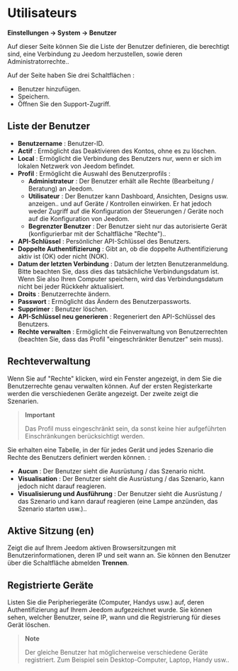 # Utilisateurs
**Einstellungen → System → Benutzer**

Auf dieser Seite können Sie die Liste der Benutzer definieren, die berechtigt sind, eine Verbindung zu Jeedom herzustellen, sowie deren Administratorrechte..

Auf der Seite haben Sie drei Schaltflächen :

- Benutzer hinzufügen.
- Speichern.
- Öffnen Sie den Support-Zugriff.

## Liste der Benutzer

- **Benutzername** : Benutzer-ID.
- **Actif** : Ermöglicht das Deaktivieren des Kontos, ohne es zu löschen.
- **Local** : Ermöglicht die Verbindung des Benutzers nur, wenn er sich im lokalen Netzwerk von Jeedom befindet.
- **Profil** : Ermöglicht die Auswahl des Benutzerprofils :
    - **Administrateur** : Der Benutzer erhält alle Rechte (Bearbeitung / Beratung) an Jeedom.
    - **Utilisateur** : Der Benutzer kann Dashboard, Ansichten, Designs usw. anzeigen.. und auf Geräte / Kontrollen einwirken. Er hat jedoch weder Zugriff auf die Konfiguration der Steuerungen / Geräte noch auf die Konfiguration von Jeedom.
    - **Begrenzter Benutzer** : Der Benutzer sieht nur das autorisierte Gerät (konfigurierbar mit der Schaltfläche &quot;Rechte&quot;)..
- **API-Schlüssel** : Persönlicher API-Schlüssel des Benutzers.
- **Doppelte Authentifizierung** : Gibt an, ob die doppelte Authentifizierung aktiv ist (OK) oder nicht (NOK).
- **Datum der letzten Verbindung** : Datum der letzten Benutzeranmeldung. Bitte beachten Sie, dass dies das tatsächliche Verbindungsdatum ist. Wenn Sie also Ihren Computer speichern, wird das Verbindungsdatum nicht bei jeder Rückkehr aktualisiert.
- **Droits** : Benutzerrechte ändern.
- **Passwort** : Ermöglicht das Ändern des Benutzerpassworts.
- **Supprimer** : Benutzer löschen.
- **API-Schlüssel neu generieren** : Regeneriert den API-Schlüssel des Benutzers.
- **Rechte verwalten** : Ermöglicht die Feinverwaltung von Benutzerrechten (beachten Sie, dass das Profil &quot;eingeschränkter Benutzer&quot; sein muss).

## Rechteverwaltung

Wenn Sie auf &quot;Rechte&quot; klicken, wird ein Fenster angezeigt, in dem Sie die Benutzerrechte genau verwalten können. Auf der ersten Registerkarte werden die verschiedenen Geräte angezeigt. Der zweite zeigt die Szenarien.

> **Important**
>
> Das Profil muss eingeschränkt sein, da sonst keine hier aufgeführten Einschränkungen berücksichtigt werden.

Sie erhalten eine Tabelle, in der für jedes Gerät und jedes Szenario die Rechte des Benutzers definiert werden können. :
- **Aucun** : Der Benutzer sieht die Ausrüstung / das Szenario nicht.
- **Visualisation** : Der Benutzer sieht die Ausrüstung / das Szenario, kann jedoch nicht darauf reagieren.
- **Visualisierung und Ausführung** : Der Benutzer sieht die Ausrüstung / das Szenario und kann darauf reagieren (eine Lampe anzünden, das Szenario starten usw.)..

## Aktive Sitzung (en)

Zeigt die auf Ihrem Jeedom aktiven Browsersitzungen mit Benutzerinformationen, deren IP und seit wann an. Sie können den Benutzer über die Schaltfläche abmelden **Trennen**.

## Registrierte Geräte

Listen Sie die Peripheriegeräte (Computer, Handys usw.) auf, deren Authentifizierung auf Ihrem Jeedom aufgezeichnet wurde.
Sie können sehen, welcher Benutzer, seine IP, wann und die Registrierung für dieses Gerät löschen.

> **Note**
>
> Der gleiche Benutzer hat möglicherweise verschiedene Geräte registriert. Zum Beispiel sein Desktop-Computer, Laptop, Handy usw..







